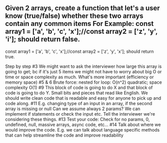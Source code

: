 Given 2 arrays, create a function that let's a user know (true/false) whether these two arrays contain any common items
For Example:
const array1 = ['a', 'b', 'c', 'x'];//const array2 = ['z', 'y', 'i'];
should return false.
-----------
const array1 = ['a', 'b', 'c', 'x'];//const array2 = ['z', 'y', 'x'];
should return true.

Step by step
#3 We might want to ask the interviewer how large this array is going to get; bc if it's just 5 items we might not have to worry about big O or time or space complexity as much. What's more important (efficiency or memory space) 
#5 & 6 Brute force: nested for loop: O(n^2) quadratic; space complexity O(1)
#9 This block of code is going to do X and that block of code is going to do Y. Small bits and pieces that read like English. We should write clean code that is readable and easy for anyone to pick up and code along.
#11 E.g. changing type of an input in an array, if the second array is missing or null
Can we assume always 2 params? We can implement if statements or check the input etc. 
Tell the interviewer we're considering these things.
#13 Test your code: Check for no params, 0, undefined, null, massive arrays, async code, etc... 
#14 Talk about where we would improve the code. E.g. we can talk about language specific methods that can help streamline the code and improve readability